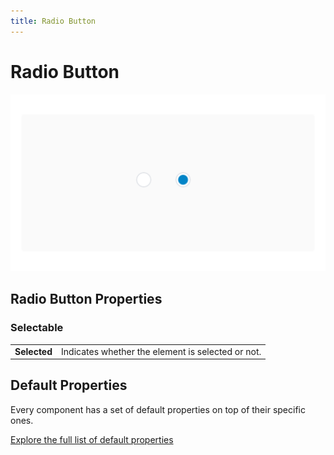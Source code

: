 ```yaml
---
title: Radio Button
---
```


# Radio Button

![](/assets/radio-button.png)

## Radio Button Properties

### Selectable

|              |                                                   |
|--------------|---------------------------------------------------|
| **Selected** | Indicates whether the element is selected or not. |

## Default Properties

Every component has a set of default properties on top of their specific ones.

[Explore the full list of default properties](/components/index)